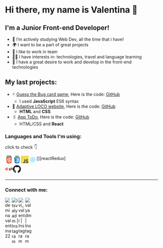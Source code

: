# Hi there, my name is Valentina 👋


## I'm a Junior Front-end Developer!

- 🚀 I’m actively studying Web Dev, all the time that i have!
- 🌍 I want to be a part of great projects
- 🐝 I like to work in team
- 👨‍💻 I have interests in: technologies, travel and language learning
- 💪 I have a great desire to work and develop in the front-end technologies

## My last projects:
- 🃏 [Guess the Bug card game](https://codesandbox.io/s/charming-colden-1hew9), Here is the code: [GitHub](https://github.com/deminavalentina22/game)
  - I used **JavaScript** ES6 syntax
- 👜 [Adaptive LOCO website](https://codesandbox.io/s/blazing-dust-dw583), Here is the code: [GitHub](https://github.com/deminavalentina22/project_LOCO)
  - **HTML** and **CSS** 
- 🖇 [App ToDo](https://codesandbox.io/s/still-cloud-h5uk0), Here is the code: [GitHub](https://github.com/deminavalentina22/todovalya)
  - HTML/CSS and **React**
### Languages and Tools I'm using:
click to check 👇

[<img align="left" alt="HTML5" width="26px" src="https://raw.githubusercontent.com/github/explore/80688e429a7d4ef2fca1e82350fe8e3517d3494d/topics/html/html.png" />][siteLayout]
[<img align="left" alt="CSS3" width="26px" src="https://raw.githubusercontent.com/github/explore/80688e429a7d4ef2fca1e82350fe8e3517d3494d/topics/css/css.png" />][siteLayout]

[<img align="left" alt="JavaScript" width="26px" src="https://raw.githubusercontent.com/github/explore/80688e429a7d4ef2fca1e82350fe8e3517d3494d/topics/javascript/javascript.png" />][jsProject]
[<img align="left" alt="React" width="26px" src="https://raw.githubusercontent.com/github/explore/80688e429a7d4ef2fca1e82350fe8e3517d3494d/topics/react/react.png" />][reactRedux]

[<img align="left" alt="Git" width="26px" src="https://raw.githubusercontent.com/github/explore/80688e429a7d4ef2fca1e82350fe8e3517d3494d/topics/git/git.png" />][profile]
[<img align="left" alt="GitHub" width="26px" src="https://raw.githubusercontent.com/github/explore/78df643247d429f6cc873026c0622819ad797942/topics/github/github.png" />][profile]


<br />
<br />

---

### Connect with me:

[<img align="left" alt="deminavalentina22" width="22px" src="https://image.flaticon.com/icons/png/512/25/25231.png" />][profile]
[<img align="left" alt="itsvalyadm | Instagram" width="22px" src="https://cdn.jsdelivr.net/npm/simple-icons@v3/icons/instagram.svg" />][instagram]
[<img align="left" alt="vi_valenti | Instagram" width="22px" src="https://cdn.icon-icons.com/icons2/1121/PNG/512/1486147202-social-media-circled-network10_79475.png" />][vk]
[<img align="left" alt="valyadm | Instagram" width="22px" src="https://cdn1.iconfinder.com/data/icons/andriod-app-logo/32/icon_telegram-512.png" />][telegram]

<br />






[profile]: https://github.com/deminavalentina22
[instagram]: https://instagram.com/itsvalyadm
[vk]: https://vk.com/vi_valenti
[telegram]: https://t.me/valyadm
[siteLayout]: https://codesandbox.io/s/blazing-dust-dw583
[jsProject]: https://codesandbox.io/s/charming-colden-1hew9
[react]: https://codesandbox.io/s/still-cloud-h5uk0
